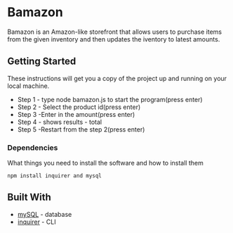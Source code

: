 # Bamazon

Bamazon is an Amazon-like storefront that allows users to purchase items from the given inventory and then updates the iventory to latest amounts. 

## Getting Started

These instructions will get you a copy of the project up and running on your local machine.

* Step 1 - type node bamazon.js to start the program(press enter)
* Step 2 - Select the product id(press enter) 
* Step 3 -Enter in the amount(press enter) 
* Step 4 - shows results - total 
* Step 5 -Restart from the step 2(press enter)


### Dependencies 

What things you need to install the software and how to install them

```
npm install inquirer and mysql
```
## Built With

* [mySQL](https://dev.mysql.com/doc/) - database
* [inquirer](https://www.npmjs.com/package/inquirer/v/0.2.3) - CLI

